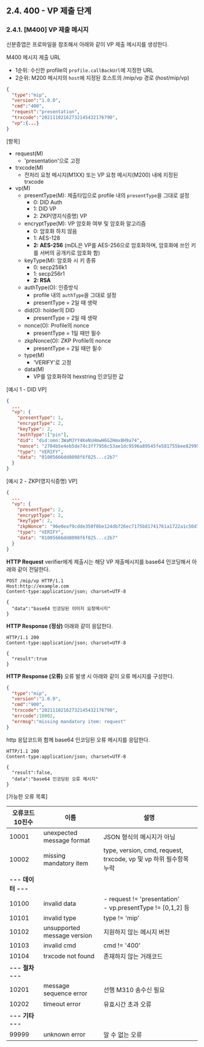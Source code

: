 ## 2.4. 400 - VP 제출 단계


### 2.4.1. [M400] VP 제출 메시지

신분증앱은 프로파일을 참조해서 아래와 같이 VP 제출 메시지를 생성한다.

M400 메시지 제출 URL
* 1순위: 수신한 profile의 `profile.callBackUrl`에 지정한 URL
* 2순위: M200 메시지의 `host`에 지정된 호스트의 /mip/vp 경로 (*host*/mip/vp)

```json
{
  "type":"mip",
  "version":"1.0.0",
  "cmd":"400",
  "request":"presentation",
  "trxcode":"20211102162732145432176790",
  "vp":{...}
}
```

[항목]
* request(M)
    * 'presentation'으로 고정
* trxcode(M)
    * 전처리 요청 메시지(M1XX) 또는 VP 요청 메시지(M200) 내에 지정된 trxcode
* vp(M)
    * presentType(M): 제출타입으로 profile 내의 `presentType`을 그대로 설정
        * 0: DID Auth
        * 1: DID VP
        * 2: ZKP(영지식증명) VP
    * encryptType(M): VP 암호화 여부 및 암호화 알고리즘
        * 0: 암호화 하지 않음
        * 1: AES-128
        * **2: AES-256** (mDL은 VP를 AES-256으로 암호화하며, 암호화에 쓰인 키를 서버의 공개키로 암호화 함)
    * keyType(M): 암호화 시 키 종류
        * 0: secp256k1
        * 1: secp256r1
        * **2: RSA**
    * authType(O): 인증방식
        * profile 내의 `authType`을 그대로 설정
        * presentType = 2일 때 생략
    * did(O): holder의 DID
        * presentType = 2일 때 생략
    * nonce(O): Profile의 nonce
        * presentType = 1일 때만 필수
    * zkpNonce(O): ZKP Profile의 nonce
        * presentType = 2일 때만 필수
    * type(M)
        * 'VERIFY'로 고정
    * data(M)
        * VP를 암호화하여 hexstring 인코딩한 값

[예시 1 - DID VP]
```json
{
  ...
  "vp": {
    "presentType": 1,
    "encryptType": 2,
    "keyType": 2,
    "authType":["pin"],
    "did": "did:omn:3WaMJYY4KeNsHmwH6G2Hmx8H9a74",
    "nonce": "2704b5e4eb5de74c3ff7956c53ae1dc9596a89545fe581755bee82995f7a83a2",
    "type": "VERIFY",
    "data": "01005666dd8098f6f825...c2b7"
  }
}
```

[예시 2 - ZKP(영지식증명) VP]
```json
{
  ...
  "vp": {
    "presentType": 2,
    "encryptType": 2,
    "keyType": 2,
    "zkpNonce": "96e0eaf9cdde350f0be124db726ec7175b81741761a1722a1c50d74eaaec2008",
    "type": "VERIFY",
    "data": "01005666dd8098f6f825...c2b7"
  }
}
```

**HTTP Request**
verifier에게 제출시는 해당 VP 제출메시지를 base64 인코딩해서 아래와 같이 전달한다.

```http
POST /mip/vp HTTP/1.1
Host:http://example.com
Content-type:application/json; charset=UTF-8

{
  "data":"base64 인코딩된 이미지 요청메시지"
}
```

**HTTP Response (정상)**
아래와 같이 응답한다.
```http
HTTP/1.1 200
Content-type:application/json; charset=UTF-8

{
  "result":true
}
```

**HTTP Response (오류)**
오류 발생 시 아래와 같이 오류 메시지를 구성한다.

```json
{
  "type":"mip",
  "version":"1.0.0",
  "cmd":"900",
  "trxcode":"20211102162732145432176790",
  "errcode":10002,
  "errmsg":"missing mandatory item: request"
}
```

http 응답코드와 함께 base64 인코딩된 오류 메시지를 응답한다.
```http
HTTP/1.1 200
Content-type:application/json; charset=UTF-8

{
  "result":false,
  "data":"base64 인코딩된 오류 메시지"
}
```

[가능한 오류 목록]

| 오류코드<br>10진수  |             이름             |                               설명                               |
| ------------------ | --------------------------- | --------------------------------------------------------------- |
| 10001              | unexpected message format   | JSON 형식의 메시지가 아님                                         |
| 10002              | missing mandatory item      | type, version, cmd, request, trxcode, vp 및 vp 하위 필수항목 누락 |
| **--- 데이터 ---** |                             |                                                                 |
| 10100              | invalid data                | - request != 'presentation'<br>- vp.presentType != [0,1,2] 등    |
| 10101              | invalid type                | type != 'mip'                                                   |
| 10102              | unsupported message version | 지원하지 않는 메시지 버전                                          |
| 10103              | invalid cmd                 | cmd != '400'                                                    |
| 10104              | trxcode not found           | 존재하지 않는 거래코드                                             |
| **--- 절차 ---**   |                             |                                                                 |
| 10201              | message sequence error      | 선행 M310 송수신 필요                                             |
| 10202              | timeout error               | 유효시간 초과 오류                                                |
| **--- 기타 ---**   |                             |                                                                 |
| 99999              | unknown error               | 알 수 없는 오류                                                   |



